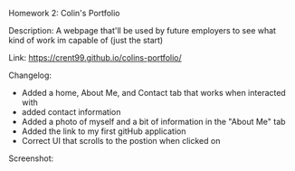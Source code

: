 Homework 2: Colin's Portfolio

Description: A webpage that'll be used by future employers to see what kind of work im capable of (just the start)

Link: https://crent99.github.io/colins-portfolio/

Changelog: 

- Added a home, About Me, and Contact tab that works when interacted with
- added contact information
- Added a photo of myself and a bit of information in the "About Me" tab
- Added the link to my first gitHub application
- Correct UI that scrolls to the postion when clicked on

Screenshot:

